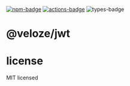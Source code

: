 [![npm-badge][npm-badge]][npm]
[![actions-badge][actions-badge]][actions]
![types-badge][types-badge]

# @veloze/jwt

# license

MIT licensed

[npm-badge]: https://badgen.net/npm/v/@veloze/jwt
[npm]: https://www.npmjs.com/package/veloze-jwt
[types-badge]: https://badgen.net/npm/types/veloze-jwt
[actions-badge]: https://github.com/commenthol/veloze-jwt/workflows/CI/badge.svg?branch=main&event=push
[actions]: https://github.com/commenthol/veloze-jwt/actions/workflows/ci.yml?query=branch%3Amain
